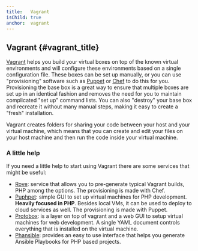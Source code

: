 ```yaml
---
title:   Vagrant
isChild: true
anchor:  vagrant
---
```


## Vagrant {#vagrant_title}

[Vagrant] helps you build your virtual boxes on top of the known virtual environments and will configure these
environments based on a single configuration file. These boxes can be set up manually, or you can use "provisioning"
software such as [Puppet] or [Chef] to do this for you. Provisioning the base box is a great way to ensure that
multiple boxes are set up in an identical fashion and removes the need for you to maintain complicated "set up"
command lists. You can also "destroy" your base box and recreate it without many manual steps, making it easy to create
a "fresh" installation.

Vagrant creates folders for sharing your code between your host and your virtual machine, which means that you can
create and edit your files on your host machine and then run the code inside your virtual machine.

### A little help

If you need a little help to start using Vagrant there are some services that might be useful:

- [Rove][Rove]: service that allows you to pre-generate typical Vagrant builds, PHP among the options. The provisioning is
made with Chef.
- [Puphpet][Puphpet]: simple GUI to set up virtual machines for PHP development. **Heavily focused in PHP**. Besides local VMs,
it can be used to deploy to cloud services as well. The provisioning is made with Puppet.
- [Protobox][Protobox]: is a layer on top of vagrant and a web GUI to setup virtual machines for web development. A single YAML
document controls everything that is installed on the virtual machine.
- [Phansible][Phansible]: provides an easy to use interface that helps you generate Ansible Playbooks for PHP based projects.


[Vagrant]: http://vagrantup.com/
[Puppet]: http://www.puppetlabs.com/
[Chef]: https://www.chef.io/
[Rove]: http://rove.io/
[Puphpet]: https://puphpet.com/
[Protobox]: http://getprotobox.com/
[Phansible]: http://phansible.com/
